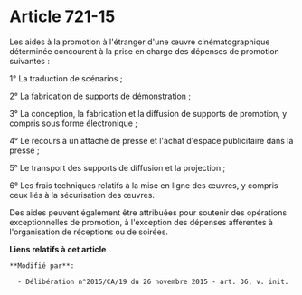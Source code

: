 # Article 721-15

Les aides à la promotion à l'étranger d'une œuvre cinématographique déterminée concourent à la prise en charge des dépenses
de promotion suivantes : 

1° La traduction de scénarios ; 

2° La fabrication de supports de démonstration ; 

3° La conception, la fabrication et la diffusion de supports de promotion, y compris sous forme électronique ; 

4° Le recours à un attaché de presse et l'achat d'espace publicitaire dans la presse ; 

5° Le transport des supports de diffusion et la projection ;

6° Les frais techniques relatifs à la mise en ligne des œuvres, y compris ceux liés à la sécurisation des œuvres. 

Des aides peuvent également être attribuées pour soutenir des opérations exceptionnelles de promotion, à l'exception des
dépenses afférentes à l'organisation de réceptions ou de soirées.

**Liens relatifs à cet article**

	**Modifié par**:

	  - Délibération n°2015/CA/19 du 26 novembre 2015 - art. 36, v. init.
